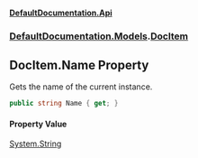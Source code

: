 #### [DefaultDocumentation\.Api](../../../index.md 'index')
### [DefaultDocumentation\.Models](../../../index.md#DefaultDocumentation.Models 'DefaultDocumentation\.Models').[DocItem](index.md 'DefaultDocumentation\.Models\.DocItem')

## DocItem\.Name Property

Gets the name of the current instance\.

```csharp
public string Name { get; }
```

#### Property Value
[System\.String](https://learn.microsoft.com/en-us/dotnet/api/system.string 'System\.String')